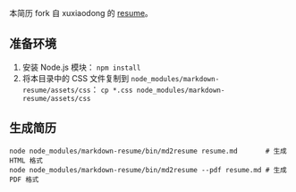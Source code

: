 本简历 fork 自 xuxiaodong 的 [resume][r]。

## 准备环境

1. 安装 Node.js 模块：
   `npm install`
2. 将本目录中的 CSS 文件复制到 `node_modules/markdown-resume/assets/css`：
   `cp *.css node_modules/markdown-resume/assets/css`

## 生成简历

```shell
node node_modules/markdown-resume/bin/md2resume resume.md       # 生成 HTML 格式
node node_modules/markdown-resume/bin/md2resume --pdf resume.md # 生成 PDF 格式
```

[r]: https://github.com/xuxiaodong/resume
